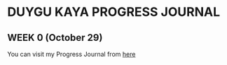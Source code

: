 # DUYGU KAYA PROGRESS JOURNAL
## WEEK 0 (October 29)
You can visit my Progress Journal from [here](https://bu-ie-582.github.io/fall20-duygukaya1/)



